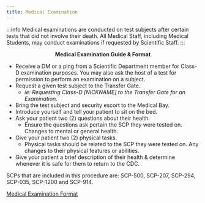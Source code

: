 ```yaml
---
title: Medical Examination
---
```


:::info
Medical examinations are conducted on test subjects after certain tests that did not involve their death. All Medical Staff, including Medical Students, may conduct examinations if requested by Scientific Staff.
:::

<center><strong>Medical Examination Guide & Format</strong></center>

- Receive a DM or a ping from a Scientific Department member for Class-D examination purposes. You may also ask the host of a test for permission to perform an examination on a subject.
- Request a given test subject to the Transfer Gate.
    - <em>ie: Requesting Class-D [NICKNAME] to the Transfer Gate for an Examination.</em>
- Bring the test subject and security escort to the Medical Bay.
- Introduce yourself and tell your patient to sit on the bed.
- Ask your patient two (2) questions about their health.
    - Ensure the questions ask pertain the SCP they were tested on. Changes to mental or general health.
- Give your patient two (2) physical tasks.
    - Physical tasks should be related to the SCP they were tested on. Any changes to their physical features or abilities.
- Give your patient a brief description of their health & determine whenever it is safe for them to return to the CDC.

SCPs that are included in this procedure are: SCP-500, SCP-207, SCP-294, SCP-035, SCP-1200 and SCP-914.

[Medical Examination Format](https://docs.google.com/document/d/1OoXfZnKsMku_FSImq8BDW3AKCALF2oPfHqUDfR8eyy8/edit?pli=1)